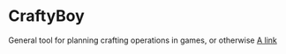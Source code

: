 # CraftyBoy
General tool for planning crafting operations in games, or otherwise
[A link](https://mr-cats.github.io/CraftyBoy)